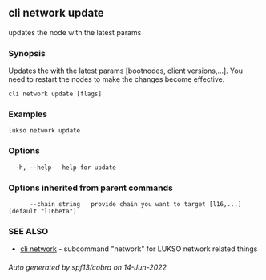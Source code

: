 ## cli network update

updates the node with the latest params

### Synopsis

Updates the with the latest params [bootnodes, client versions,...]. You need to restart the nodes to make the changes become effective.

	


```
cli network update [flags]
```

### Examples

```
lukso network update
```

### Options

```
  -h, --help   help for update
```

### Options inherited from parent commands

```
      --chain string   provide chain you want to target [l16,...] (default "l16beta")
```

### SEE ALSO

* [cli network](cli_network.md)	 - subcommand "network" for LUKSO network related things

###### Auto generated by spf13/cobra on 14-Jun-2022

